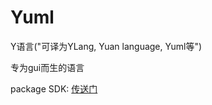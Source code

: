 # Yuml

Y语言("可译为YLang, Yuan language, Yuml等")

专为gui而生的语言

package SDK: [传送门](https://www.bilibili.com/video/BV1UT42167xb/?spm_id_from=333.337.search-card.all.click&vd_source=5c1066223eb8a6f6572ca2076c09ca73)
